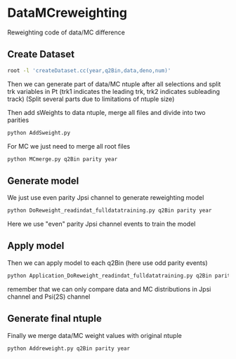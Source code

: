 # DataMCreweighting
Reweighting code of data/MC difference

## Create Dataset

```sh
root -l 'createDataset.cc(year,q2Bin,data,deno,num)'
```
Then we can generate part of data/MC ntuple after all selections and split trk variables in Pt (trk1 indicates the leading trk, trk2 indicates subleading track) (Split several parts due to limitations of ntuple size)

Then add sWeights to data ntuple, merge all files and divide into two parities

```sh
python AddSweight.py
```
For MC we just need to merge all root files

```sh
python MCmerge.py q2Bin parity year
```

## Generate model

We just use even parity Jpsi channel to generate reweighting model

```sh
python DoReweight_readindat_fulldatatraining.py q2Bin parity year
```
Here we use "even" parity Jpsi channel events to train the model
## Apply model

Then we can apply model to each q2Bin (here use odd parity events) 

```sh
python Application_DoReweight_readindat_fulldatatraining.py q2Bin parity year
```
remember that we can only compare data and MC distributions in Jpsi channel and Psi(2S) channel

## Generate final ntuple

Finally we merge data/MC weight values with original ntuple

```sh
python Addreweight.py q2Bin parity year

